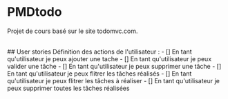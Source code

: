 # PMDtodo
Projet de cours basé sur le site todomvc.com.

<br>
## User stories
Définition des actions de l'utilisateur :
- [] En tant qu'utilisateur je peux ajouter une tache
- [] En tant qu'utilisateur je peux valider une tâche
- [] En tant qu'utilisateur je peux supprimer une tâche
- [] En tant qu'utilisateur je peux flitrer les tâches réalisés
- [] En tant qu'utilisateur je peux flitrer les tâches à réaliser
- [] En tant qu'utilisateur je peux supprimer toutes les tâches réalisées
